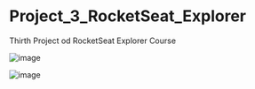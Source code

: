 # Project_3_RocketSeat_Explorer
Thirth Project od RocketSeat Explorer Course

![image](https://github.com/RodrigoCarvalho-Dev/Project_3_RocketSeat_Explorer/assets/152572102/4920b1e7-e741-4207-b461-4dd242a43753)

![image](https://github.com/RodrigoCarvalho-Dev/Project_3_RocketSeat_Explorer/assets/152572102/7f7f8b7e-4071-44d8-a28f-2cc648b28fff)


